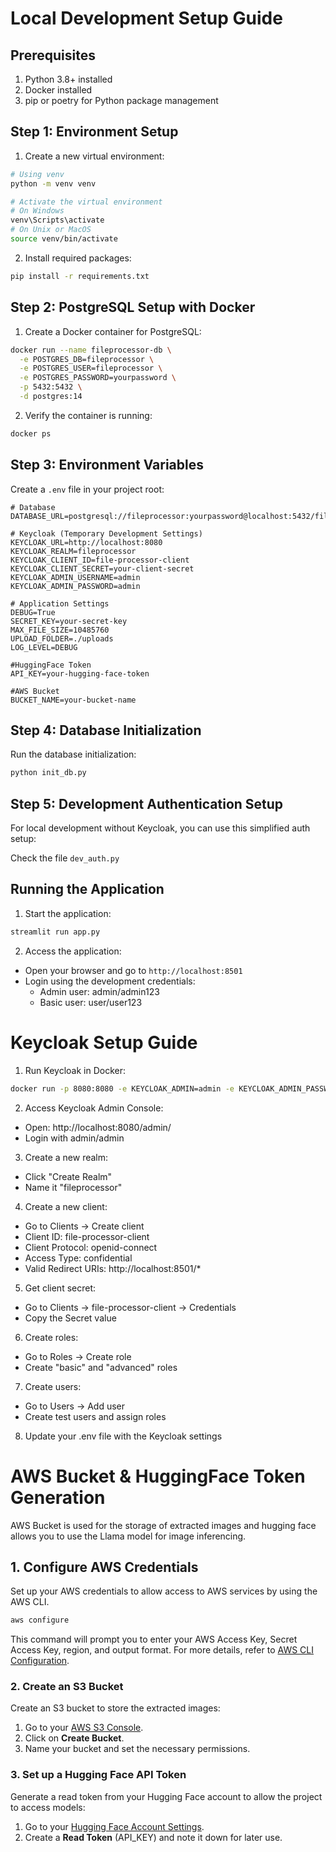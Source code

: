 
# Local Development Setup Guide

## Prerequisites

1. Python 3.8+ installed
2. Docker installed
3. pip or poetry for Python package management

## Step 1: Environment Setup

1. Create a new virtual environment:
```bash
# Using venv
python -m venv venv

# Activate the virtual environment
# On Windows
venv\Scripts\activate
# On Unix or MacOS
source venv/bin/activate
```

2. Install required packages:
```bash
pip install -r requirements.txt
```

## Step 2: PostgreSQL Setup with Docker

1. Create a Docker container for PostgreSQL:
```bash
docker run --name fileprocessor-db \
  -e POSTGRES_DB=fileprocessor \
  -e POSTGRES_USER=fileprocessor \
  -e POSTGRES_PASSWORD=yourpassword \
  -p 5432:5432 \
  -d postgres:14
```

2. Verify the container is running:
```bash
docker ps
```

## Step 3: Environment Variables

Create a `.env` file in your project root:
```env
# Database
DATABASE_URL=postgresql://fileprocessor:yourpassword@localhost:5432/fileprocessor

# Keycloak (Temporary Development Settings)
KEYCLOAK_URL=http://localhost:8080
KEYCLOAK_REALM=fileprocessor
KEYCLOAK_CLIENT_ID=file-processor-client
KEYCLOAK_CLIENT_SECRET=your-client-secret
KEYCLOAK_ADMIN_USERNAME=admin
KEYCLOAK_ADMIN_PASSWORD=admin

# Application Settings
DEBUG=True
SECRET_KEY=your-secret-key
MAX_FILE_SIZE=10485760
UPLOAD_FOLDER=./uploads
LOG_LEVEL=DEBUG

#HuggingFace Token
API_KEY=your-hugging-face-token

#AWS Bucket
BUCKET_NAME=your-bucket-name
```

## Step 4: Database Initialization
 Run the database initialization:
```bash
python init_db.py
```

## Step 5: Development Authentication Setup

For local development without Keycloak, you can use this simplified auth setup:

Check the file `dev_auth.py`


## Running the Application

1. Start the application:
```bash
streamlit run app.py
```

2. Access the application:
- Open your browser and go to `http://localhost:8501`
- Login using the development credentials:
  - Admin user: admin/admin123
  - Basic user: user/user123


# Keycloak Setup Guide

1. Run Keycloak in Docker:
```bash
docker run -p 8080:8080 -e KEYCLOAK_ADMIN=admin -e KEYCLOAK_ADMIN_PASSWORD=admin quay.io/keycloak/keycloak:latest start-dev
```

2. Access Keycloak Admin Console:
- Open: http://localhost:8080/admin/
- Login with admin/admin

3. Create a new realm:
- Click "Create Realm"
- Name it "fileprocessor"

4. Create a new client:
- Go to Clients → Create client
- Client ID: file-processor-client
- Client Protocol: openid-connect
- Access Type: confidential
- Valid Redirect URIs: http://localhost:8501/*

5. Get client secret:
- Go to Clients → file-processor-client → Credentials
- Copy the Secret value

6. Create roles:
- Go to Roles → Create role
- Create "basic" and "advanced" roles

7. Create users:
- Go to Users → Add user
- Create test users and assign roles

8. Update your .env file with the Keycloak settings

# AWS Bucket & HuggingFace Token Generation
AWS Bucket is used for the storage of extracted images and hugging face allows you to use the Llama model for image inferencing.

## 1. Configure AWS Credentials
Set up your AWS credentials to allow access to AWS services by using the AWS CLI. 

```bash
aws configure
```

This command will prompt you to enter your AWS Access Key, Secret Access Key, region, and output format. For more details, refer to [AWS CLI Configuration](https://docs.aws.amazon.com/cli/latest/userguide/cli-configure-quickstart.html).

### 2. Create an S3 Bucket
Create an S3 bucket to store the extracted images:

1. Go to your [AWS S3 Console](https://s3.console.aws.amazon.com/s3).
2. Click on **Create Bucket**.
3. Name your bucket and set the necessary permissions.

### 3. Set up a Hugging Face API Token
Generate a read token from your Hugging Face account to allow the project to access models:

1. Go to your [Hugging Face Account Settings](https://huggingface.co/settings/tokens).
2. Create a **Read Token** (API_KEY) and note it down for later use.